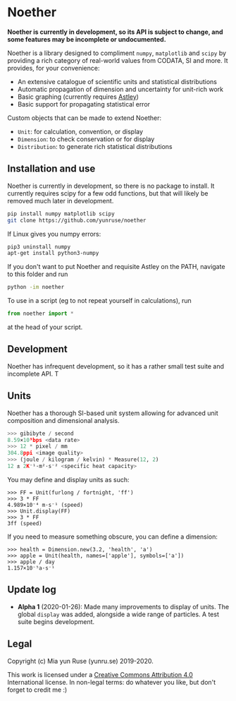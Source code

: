 # Noether

**Noether is currently in development, so its API is subject to change, and some features may be incomplete or undocumented.**

Noether is a library designed to compliment `numpy`, `matplotlib` and `scipy` by providing a rich category of real-world values from CODATA, SI and more. It provides, for your convenience:

- An extensive catalogue of scientific units and statistical distributions
- Automatic propagation of dimension and uncertainty for unit-rich work
- Basic graphing (currently requires [Astley])
- Basic support for propagating statistical error

Custom objects that can be made to extend Noether:

- `Unit`: for calculation, convention, or display
- `Dimension`: to check conservation or for display
- `Distribution`: to generate rich statistical distributions

[Astley]: https://github.com/yunruse/astley

## Installation and use

Noether is currently in development, so there is no package to install. It currently requires scipy for a few odd functions, but that will likely be removed much later in development.

```bash
pip install numpy matplotlib scipy
git clone https://github.com/yunruse/noether
```

If Linux gives you numpy errors:
```bash
pip3 uninstall numpy
apt-get install python3-numpy
```

If you don't want to put Noether and requisite Astley on the PATH, navigate to this folder and run

```bash
python -im noether
```

To use in a script (eg to not repeat yourself in calculations), run

```python
from noether import *
```

at the head of your script.

## Development

Noether has infrequent development, so it has a rather small test suite and incomplete API. T

## Units

Noether has a thorough SI-based unit system allowing for advanced unit composition and dimensional analysis.

```python
>>> gibibyte / second
8.59×10⁹bps <data rate>
>>> 12 * pixel / mm
304.8ppi <image quality>
>>> (joule / kilogram / kelvin) * Measure(12, 2)
12 ± 2K⁻¹·m²·s⁻² <specific heat capacity>
```

You may define and display units as such:
```
>>> FF = Unit(furlong / fortnight, 'ff')
>>> 3 * FF
4.989×10⁻⁴ m·s⁻¹ (speed)
>>> Unit.display(FF)
>>> 3 * FF
3ff (speed)
```

If you need to measure something obscure, you can define a dimension:
```
>>> health = Dimension.new(3.2, 'health', 'a')
>>> apple = Unit(health, names=['apple'], symbols=['a'])
>>> apple / day
1.157×10⁻⁵a·s⁻¹
```

## Update log

- **Alpha 1** (2020-01-26): Made many improvements to display of units. The global `display` was added, alongside a wide range of particles. A test suite begins development.

## Legal

Copyright (c) Mia yun Ruse (yunru.se) 2019-2020.

This work is licensed under a [Creative Commons Attribution 4.0](cc) International
license. In non-legal terms: do whatever you like, but don't forget to credit me :)

[cc]: https://creativecommons.org/licenses/by/4.0/
